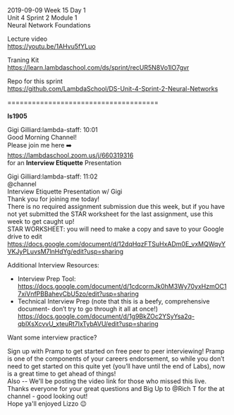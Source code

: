 2019-09-09 Week 15 Day 1  
Unit 4 Sprint 2 Module 1  
Neural Network Foundations   

Lecture video   
https://youtu.be/1AHvu5fYLuo   

Traning Kit   
https://learn.lambdaschool.com/ds/sprint/recUR5N8Vo1lO7gvr   

Repo for this sprint  
https://github.com/LambdaSchool/DS-Unit-4-Sprint-2-Neural-Networks  

=====================================  

**ls1905**     

Gigi Gilliard:lambda-staff: 10:01  
Good Morning Channel!  
Please join me here :arrow_right:    
https://lambdaschool.zoom.us/j/660319316  
for an **Interview Etiquette** Presentation   

Gigi Gilliard:lambda-staff: 11:02   
@channel  
Interview Etiquette Presentation w/ Gigi  
Thank you for joining me today!  
There is no required assignment submission due this week, but if you have not yet submitted the STAR worksheet for the last assignment, use this week to get caught up!  
STAR WORKSHEET: you will need to make a copy and save to your Google drive to edit   
https://docs.google.com/document/d/12dqHqzFTSuHxADm0E_vxMQWqyYVKJyPLuvsM7lnHdYg/edit?usp=sharing  

Additional Interview Resources:  
- Interview Prep Tool: https://docs.google.com/document/d/1cdcormJk0hM3Wy70yxHzmOC17xiVnfPBBahevCbU5zo/edit?usp=sharing  
- Technical Interview Prep (note that this is a beefy, comprehensive document- don’t try to go through it all at once!)   https://docs.google.com/document/d/1g9BkZOc2YSyYsa2q-qblXsXcvvU_xteuRt7IxTybAVU/edit?usp=sharing  

Want some interview practice? 

Sign up with Pramp to get started on free peer to peer interviewing! Pramp is one of the components of your careers endorsement, so while you don’t need to get started on this quite yet (you’ll have until the end of Labs), now is a great time to get ahead of things!   
Also -- We'll be posting the video link for those who missed this live.  Thanks everyone for your great questions and Big Up to @Rich T for the at channel - good looking out!   
Hope ya'll enjoyed Lizzo :wink:  
  
